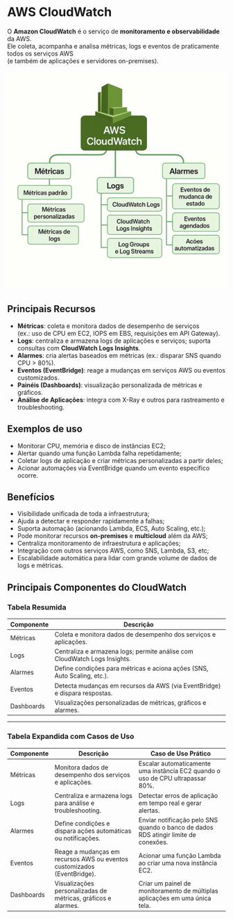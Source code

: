# AWS CloudWatch  

O **Amazon CloudWatch** é o serviço de **monitoramento e observabilidade** da AWS.  
Ele coleta, acompanha e analisa métricas, logs e eventos de praticamente todos os serviços AWS  
(e também de aplicações e servidores on-premises). 

![](img/cw.png)


## Principais Recursos  

- **Métricas**: coleta e monitora dados de desempenho de serviços  
  (ex.: uso de CPU em EC2, IOPS em EBS, requisições em API Gateway).  
- **Logs**: centraliza e armazena logs de aplicações e serviços; suporta consultas com **CloudWatch Logs Insights**.  
- **Alarmes**: cria alertas baseados em métricas (ex.: disparar SNS quando CPU > 80%).  
- **Eventos (EventBridge)**: reage a mudanças em serviços AWS ou eventos customizados.  
- **Painéis (Dashboards)**: visualização personalizada de métricas e gráficos.  
- **Análise de Aplicações**: integra com X-Ray e outros para rastreamento e troubleshooting. 

## Exemplos de uso

- Monitorar CPU, memória e disco de instâncias EC2;
- Alertar quando uma função Lambda falha repetidamente;
- Coletar logs de aplicação e criar métricas personalizadas a partir deles;
- Acionar automações via EventBridge quando um evento específico ocorre.



## Benefícios  

- Visibilidade unificada de toda a infraestrutura; 
- Ajuda a detectar e responder rapidamente a falhas;
- Suporta automação (acionando Lambda, ECS, Auto Scaling, etc.);  
- Pode monitorar recursos **on-premises** e **multicloud** além da AWS;
- Centraliza monitoramento de infraestrutura e aplicações;
- Integração com outros serviços AWS, como SNS, Lambda, S3, etc;
- Escalabilidade automática para lidar com grande volume de dados de logs e métricas. 



## Principais Componentes do CloudWatch  

### Tabela Resumida  

| Componente      | Descrição                                                                 |
|-----------------|---------------------------------------------------------------------------|
| Métricas        | Coleta e monitora dados de desempenho dos serviços e aplicações.           |
| Logs            | Centraliza e armazena logs; permite análise com CloudWatch Logs Insights. |
| Alarmes         | Define condições para métricas e aciona ações (SNS, Auto Scaling, etc.).  |
| Eventos         | Detecta mudanças em recursos da AWS (via EventBridge) e dispara respostas.|
| Dashboards      | Visualizações personalizadas de métricas, gráficos e alarmes.             |

---

### Tabela Expandida com Casos de Uso  

| Componente  | Descrição                                                                 | Caso de Uso Prático                                                                 |
|-------------|---------------------------------------------------------------------------|-------------------------------------------------------------------------------------|
| Métricas    | Monitora dados de desempenho dos serviços e aplicações.                   | Escalar automaticamente uma instância EC2 quando o uso de CPU ultrapassar 80%.      |
| Logs        | Centraliza e armazena logs para análise e troubleshooting.                 | Detectar erros de aplicação em tempo real e gerar alertas.                           |
| Alarmes     | Define condições e dispara ações automáticas ou notificações.              | Enviar notificação pelo SNS quando o banco de dados RDS atingir limite de conexões. |
| Eventos     | Reage a mudanças em recursos AWS ou eventos customizados (EventBridge).    | Acionar uma função Lambda ao criar uma nova instância EC2.                           |
| Dashboards  | Visualizações personalizadas de métricas, gráficos e alarmes.             | Criar um painel de monitoramento de múltiplas aplicações em uma única tela.          |
